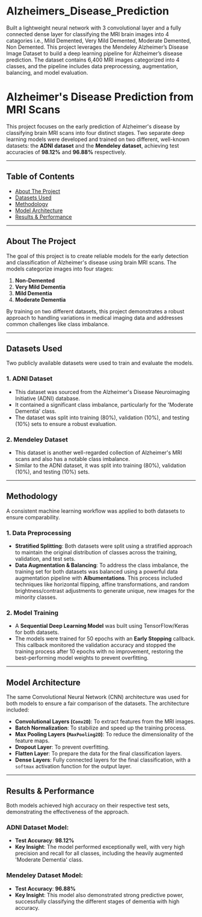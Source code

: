 # Alzheimers_Disease_Prediction
Built a lightweight neural network with 3 convolutional layer and a fully connected dense layer for classifying the MRI brain images into 4 catagories i.e., Mild Demented, Very Mild Demented, Moderate Demented, Non Demented.
This project leverages the Mendeley Alzheimer’s Disease Image Dataset to build a deep learning pipeline for Alzheimer’s disease prediction. The dataset contains 6,400 MRI images categorized into 4 classes, and the pipeline includes data preprocessing, augmentation, balancing, and model evaluation.
# Alzheimer's Disease Prediction from MRI Scans

This project focuses on the early prediction of Alzheimer's disease by classifying brain MRI scans into four distinct stages. Two separate deep learning models were developed and trained on two different, well-known datasets: the **ADNI dataset** and the **Mendeley dataset**, achieving test accuracies of **98.12%** and **96.88%** respectively.

---

## Table of Contents
- [About The Project](#-about-the-project)
- [Datasets Used](#-datasets-used)
- [Methodology](#-methodology)
- [Model Architecture](#-model-architecture)
- [Results & Performance](#-results--performance)

---

## About The Project

The goal of this project is to create reliable models for the early detection and classification of Alzheimer's disease using brain MRI scans. The models categorize images into four stages:

1.  **Non-Demented**
2.  **Very Mild Dementia**
3.  **Mild Dementia**
4.  **Moderate Dementia**

By training on two different datasets, this project demonstrates a robust approach to handling variations in medical imaging data and addresses common challenges like class imbalance.

---

## Datasets Used

Two publicly available datasets were used to train and evaluate the models.

### 1. ADNI Dataset
* This dataset was sourced from the Alzheimer's Disease Neuroimaging Initiative (ADNI) database.
* It contained a significant class imbalance, particularly for the 'Moderate Dementia' class.
* The dataset was split into training (80%), validation (10%), and testing (10%) sets to ensure a robust evaluation.

### 2. Mendeley Dataset
* This dataset is another well-regarded collection of Alzheimer's MRI scans and also has a notable class imbalance.
* Similar to the ADNI dataset, it was split into training (80%), validation (10%), and testing (10%) sets.

---

## Methodology

A consistent machine learning workflow was applied to both datasets to ensure comparability.

### 1. Data Preprocessing
* **Stratified Splitting**: Both datasets were split using a stratified approach to maintain the original distribution of classes across the training, validation, and test sets.
* **Data Augmentation & Balancing**: To address the class imbalance, the training set for both datasets was balanced using a powerful data augmentation pipeline with **Albumentations**. This process included techniques like horizontal flipping, affine transformations, and random brightness/contrast adjustments to generate unique, new images for the minority classes.

### 2. Model Training
* A **Sequential Deep Learning Model** was built using TensorFlow/Keras for both datasets.
* The models were trained for 50 epochs with an **Early Stopping** callback. This callback monitored the validation accuracy and stopped the training process after 10 epochs with no improvement, restoring the best-performing model weights to prevent overfitting.

---

## Model Architecture

The same Convolutional Neural Network (CNN) architecture was used for both models to ensure a fair comparison of the datasets. The architecture included:

* **Convolutional Layers (`Conv2D`)**: To extract features from the MRI images.
* **Batch Normalization**: To stabilize and speed up the training process.
* **Max Pooling Layers (`MaxPooling2D`)**: To reduce the dimensionality of the feature maps.
* **Dropout Layer**: To prevent overfitting.
* **Flatten Layer**: To prepare the data for the final classification layers.
* **Dense Layers**: Fully connected layers for the final classification, with a `softmax` activation function for the output layer.

---

## Results & Performance

Both models achieved high accuracy on their respective test sets, demonstrating the effectiveness of the approach.

### ADNI Dataset Model:
* **Test Accuracy**: **98.12%**
* **Key Insight**: The model performed exceptionally well, with very high precision and recall for all classes, including the heavily augmented 'Moderate Dementia' class.

### Mendeley Dataset Model:
* **Test Accuracy**: **96.88%**
* **Key Insight**: This model also demonstrated strong predictive power, successfully classifying the different stages of dementia with high accuracy.

